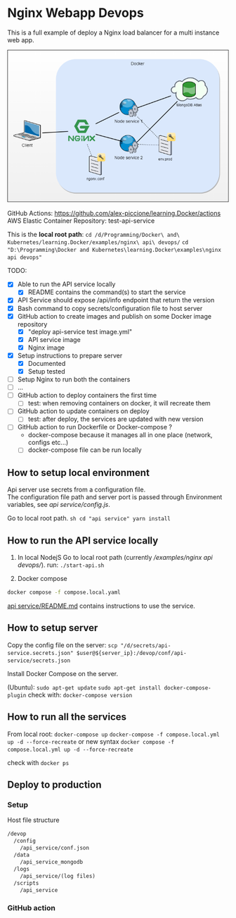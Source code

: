 # Nginx Webapp Devops

This is a full example of deploy a Nginx load balancer for a multi instance web app.  

![images](diagrams/Infrastructure%20with%20NGINX.drawio.png)
  
GitHub Actions: https://github.com/alex-piccione/learning.Docker/actions 
AWS Elastic Container Repository: test-api-service

This is the **local root path**: 
``cd /d/Programming/Docker\ and\ Kubernetes/learning.Docker/examples/nginx\ api\ devops/``
``cd "D:\Programming\Docker and Kubernetes\learning.Docker\examples\nginx api devops"``

TODO:

- [x] Able to run the API service locally
  - [x] README contains the command(s) to start the service
- [x] API Service should expose /api/info endpoint that return the version
- [x] Bash command to copy secrets/configuration file to host server
- [x] GitHub action to create images and publish on some Docker image repository
  - [x] "deploy api-service test image.yml"
  - [x] API service image
  - [x] Nginx image 
- [x] Setup instructions to prepare server
  - [x] Documented
  - [x] Setup tested
- [ ] Setup Nginx to run both the containers
- [ ] ...
- [ ] GitHub action to deploy containers the first time
  - [ ] test: when removing containers on docker, it will recreate them
- [ ] GitHub action to update containers on deploy
  - [ ] test: after deploy, the services are updated with new version
- [ ] GitHub action to run Dockerfile or Docker-compose ?  
  - docker-compose because it manages all in one place (network, configs etc...)
  - [ ] docker-compose file can be run locally

## How to setup local environment

Api server use secrets from a configuration file.  
The configuration file path and server port is passed through Environment variables, see _api service/config.js_.   

Go to local root path.
``sh
cd "api service"
yarn install
``

## How to run the API service locally

1. In local NodejS
Go to local root path (currently _/examples/nginx api devops/_).
run: ``./start-api.sh``

2. Docker compose
```sh
docker compose -f compose.local.yaml
```

[api service/README.md](api%20service/README.md) contains instructions to use the service.

## How to setup server

Copy the config file on the server:
``scp "/d/secrets/api-service.secrets.json" $user@${server_ip}:/devop/conf/api-service/secrets.json``

Install Docker Compose on the server.

(Ubuntu):
``sudo apt-get update``
``sudo apt-get install docker-compose-plugin``
check with: ``docker-compose version``


## How to run all the services

From local root:
``docker-compose up``
``docker-compose -f compose.local.yml up -d --force-recreate``
or new syntax
``docker compose -f compose.local.yml up -d --force-recreate``

check with
``docker ps``

## Deploy to production

### Setup

Host file structure

```
/devop
  /config
    /api_service/conf.json
  /data
    /api_service_mongodb
  /logs
    /api_service/(log files)
  /scripts
    /api_service
```

### GitHub action

